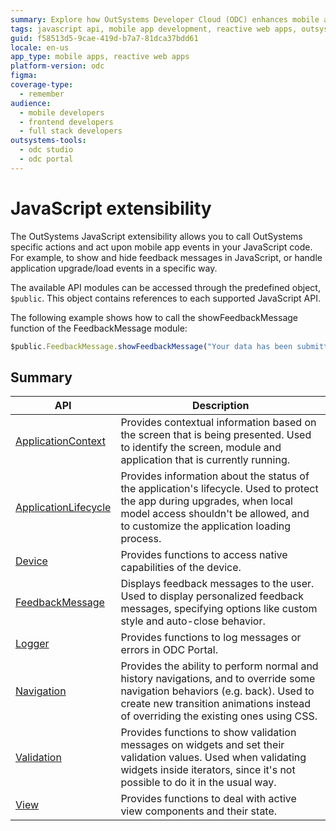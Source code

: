 ```yaml
---
summary: Explore how OutSystems Developer Cloud (ODC) enhances mobile and reactive web apps through its comprehensive JavaScript API for custom user experiences.
tags: javascript api, mobile app development, reactive web apps, outsystems developer cloud, feedback handling
guid: f58513d5-9cae-419d-b7a7-81dca37bdd61
locale: en-us
app_type: mobile apps, reactive web apps
platform-version: odc
figma:
coverage-type:
  - remember
audience:
  - mobile developers
  - frontend developers
  - full stack developers
outsystems-tools:
  - odc studio
  - odc portal
---
```


# JavaScript extensibility

The OutSystems JavaScript extensibility allows you to call OutSystems specific actions and act upon mobile app events in your JavaScript code. For example, to show and hide feedback messages in JavaScript, or handle application upgrade/load events in a specific way.

The available API modules can be accessed through the predefined object, `$public`. This object contains references to each supported JavaScript API.

The following example shows how to call the showFeedbackMessage function of the FeedbackMessage module:

```javascript
$public.FeedbackMessage.showFeedbackMessage("Your data has been submitted.", 1);
```

## Summary

|API|Description|
|---|---|
|[ApplicationContext](applicationcontext.md)|Provides contextual information based on the screen that is being presented. Used to identify the screen, module and application that is currently running.|
|[ApplicationLifecycle](applicationlifecycle.md)|Provides information about the status of the application's lifecycle. Used to protect the app during upgrades, when local model access shouldn't be allowed, and to customize the application loading process.|
|[Device](device.md)|Provides functions to access native capabilities of the device.|
|[FeedbackMessage](feedbackmessage.md)|Displays feedback messages to the user. Used to display personalized feedback messages, specifying options like custom style and auto-close behavior.|
|[Logger](logger.md)|Provides functions to log messages or errors in ODC Portal.|
|[Navigation](navigation.md)|Provides the ability to perform normal and history navigations, and to override some navigation behaviors (e.g. back). Used to create new transition animations instead of overriding the existing ones using CSS.|
|[Validation](validation.md)|Provides functions to show validation messages on widgets and set their validation values. Used when validating widgets inside iterators, since it's not possible to do it in the usual way.|
|[View](view.md)|Provides functions to deal with active view components and their state.|
